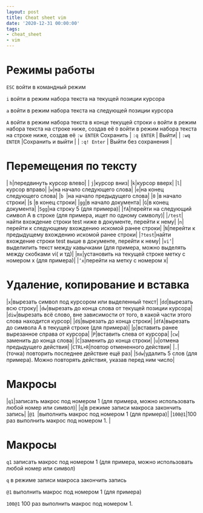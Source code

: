 ```yaml
---
layout: post
title: Cheat sheet vim
date: '2020-12-31 00:00:00'
tags:
- cheat_sheet
- vim
---
```


# Режимы работы

`ESC` войти в командный режим

`i` войти в режим набора текста на текущей позиции курсора

`a` войти в режим набора текста на следующей позиции курсора

`A` войти в режим набора текста в конце текущей строки
`o` войти в режим набора текста на строке ниже, создав её
`O` войти в режим набора текста на строке ниже, создав её
`:w ENTER` Сохранить
| `:q ENTER` | Выйти|
| `:wq ENTER` |Cохранить и выйти |
| `:q! Enter` | Выйти без сохранения |

# Перемещения по тексту

| `h`|передвинуть курсор влево|
| `j`|курсор вниз|
|`k`|курсор вверх|
|`l`|курсор вправо|
|`w`|на начало следующего слова|
|`e`|на конец следующего слова|
|`b `|на начало предыдущего слова|
|`0` |в начало строки|
|`$` |в конец строки|
|`gg`|в начало документа|
|`G`|в конец документа|
|`5gg`|на строку 5 (для примера)|
|`fA`|перейти на следующий символ A в строке (для примера, ищет по одному символу)|
|`/test`|найти вхождение строки test ниже в документе, перейти к нему|
|`n`|перейти к следующему вхождению искомой ранее строки|
|`N`|перейти к предыдущему вхождению искомой ранее строки|
|`?test`|найти вхождение строки test выше в документе, перейти к нему|
|`vi’`|выделилить текст между кавычками (для примера, можно выделять между скобками vi( и тд)|
|`mx`|установить на текущей строке метку с номером x (для примера)|
|`’x`|перейти на метку с номером x|

# Удаление, копирование и вставка

|`x`|вырезать символ под курсором или выделенный текст|
|`dd`|вырезать всю строку|
|`dw`|вырезать до конца слова от текущей позиции курсора|
|`diw`|вырезать всё слово, вне зависимости от того, в какой части этого слова находится курсор|
|`d$`|вырезать до конца строки|
|`dfA`|вырезать до символа А в текущей строке (для примера)|
|`p`|вставить ранее вырезанное справа от курсора|
|`P`|вставить слева от курсора|
|`cw`|заменить до конца слова|
|`С`|заменить до конца строки|
|`u`|отмена предыдущего действия|
|`CTRL+R`|повтор отмененного действия|
|`.`|(точка) повторить последнее действие ещё раз|
|`5dw`|удалить 5 слов (для примера). Можно повторять действия, указав перед ним число|

# Макросы

|`q1`|записать макрос под номером 1 (для примера, можно использовать любой номер или символ)|
|`q`|в режиме записи макроса закончить запись|
|`@1 `|выполнить макрос под номером 1 (для примера)|
|`100@1`|100 раз выполнить макрос под номером 1. |


# Макросы

`q1`       записать макрос под номером 1 (для примера, можно использовать любой номер или символ)

`q`        в режиме записи макроса закончить запись

`@1`       выполнить макрос под номером 1 (для примера)

`100@1`   100 раз выполнить макрос под номером 1. 

